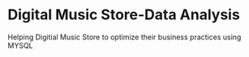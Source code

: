 # Digital Music Store-Data Analysis
Helping Digitial Music Store to optimize their business practices using MYSQL
